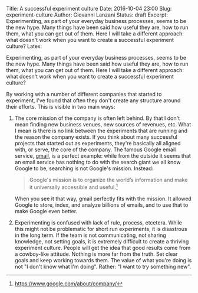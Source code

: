 Title: A successful experiment culture
Date: 2016-10-04 23:00
Slug: experiment-culture
Author: Giovanni Lanzani
Status: draft
Excerpt: Experimenting, as part of your everyday business processes, seems to be the new hype.  Many things have been said how useful they are, how to run them, what you can get out of them. Here I will take a different approach: what doesn't work when you want to create a successful experiment culture?
Latex:

Experimenting, as part of your everyday business processes, seems to be the new hype.  Many things
have been said how useful they are, how to run them, what you can get out of them. Here I will take
a different approach: what doesn't work when you want to create a successful experiment culture?

By working with a number of different companies that started to experiment, I've found that often
they don't create any structure around their efforts. This is visible in two main ways:

1. The core mission of the company is often left behind. By that I don't mean finding new business
   venues, new sources of revenues, etc. What I mean is there is no link between the experiments
   that are running and the reason the company exists. If you think about many successful projects
   that started out as experiments, they're basically all aligned with, or serve, the core of the
   company. The famous Google email service, [gmail](https://gmail.com), is a perfect example: while
   from the outside it seems that an email service has nothing to do with the search giant we all
   know Google to be, searching is not Google's mission. Instead:

   > Google's mission is to organize the world’s information and make it universally accessible and useful.[^1]

   When you see it that way, gmail perfectly fits with the mission. It allowed Google to store,
   index, and analyze billions of emails, and to use that to make Google even better.

2. Experimenting is confused with lack of rule, process, etcetera. While this might not be
   problematic for short run experiments, it is disastrous in the long term. If the team is not
   communicating, not sharing knowledge, not setting goals, it is extremely difficult to create a
   thriving experiment culture. People will get the idea that good results come from a cowboy-like
   attitude. Nothing is more far from the truth. Set clear goals and keep working towards them.
   The value of what you're doing is not "I don't know what I'm doing". Rather: "I want to try
   something new".

[^1]: https://www.google.com/about/company/
